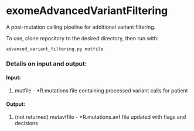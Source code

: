 # exomeAdvancedVariantFiltering
A post-mutation calling pipeline for additional variant filtering.

To use, clone repository to the desired directory, then run with:

   `advanced_variant_filtering.py mutfile`
   
   
### Details on input and output:

#### Input:
   1. mutfile - *R.mutations file containing processed variant calls for patient
   
#### Output:
   1. (not returned) mutavffile - *R.mutations.avf file updated with flags and decisions
   

